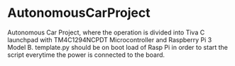 # AutonomousCarProject
Autonomous Car Project, where the operation is divided into Tiva C launchpad with TM4C1294NCPDT Microcontroller and Raspberry Pi 3 Model B.
template.py should be on boot load of Rasp Pi in order to start the script everytime the power is connected to the board.
